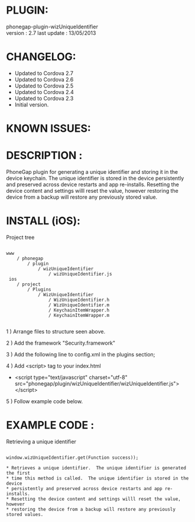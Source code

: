 
# PLUGIN: 

phonegap-plugin-wizUniqueIdentifier  
version : 2.7
last update : 13/05/2013  


# CHANGELOG: 
- Updated to Cordova 2.7
- Updated to Cordova 2.6
- Updated to Cordova 2.5
- Updated to Cordova 2.4
- Updated to Cordova 2.3
- Initial version.


# KNOWN ISSUES:


# DESCRIPTION :

PhoneGap plugin for generating a unique identifier and storing it in the device
keychain.  The unique identifier is stored in the device persistently and preserved
across device restarts and app re-installs.  Resetting the device content and settings
willl reset the value, however restoring the device from a backup will restore any
previously stored value.


# INSTALL (iOS): #

Project tree  

<pre><code>
www
    / phonegap
        / plugin
            / wizUniqueIdentifier
                / wizUniqueIdentifier.js
 ios
    / project
        / Plugins
            / WizUniqueIdentifier
                / WizUniqueIdentifier.h
                / WizUniqueIdentifier.m
                / KeychainItemWrapper.h
                / KeychainItemWrapper.m

</code></pre>

1 ) Arrange files to structure seen above.

2 ) Add the framework "Security.framework"

3 ) Add the following line to config.xml in the plugins section;<br />
<plugin name="WizUniqueIdentifier" value="WizUniqueIdentifier" />

4 ) Add \<script\> tag to your index.html<br />
- \<script type="text/javascript" charset="utf-8"
  src="phonegap/plugin/wizUniqueIdentifier/wizUniqueIdentifier.js"\>\</script\><br />

5 ) Follow example code below.

# EXAMPLE CODE : #

Retrieving a unique identifier<br />
<pre><code>
window.wizUniqueIdentifier.get(Function success));

* Retrieves a unique identifier.  The unique identifier is generated the first
* time this method is called.  The unique identifier is stored in the device
* persistently and preserved across device restarts and app re-installs.
* Resetting the device content and settings willl reset the value, however
* restoring the device from a backup will restore any previously stored values.

</code></pre>


